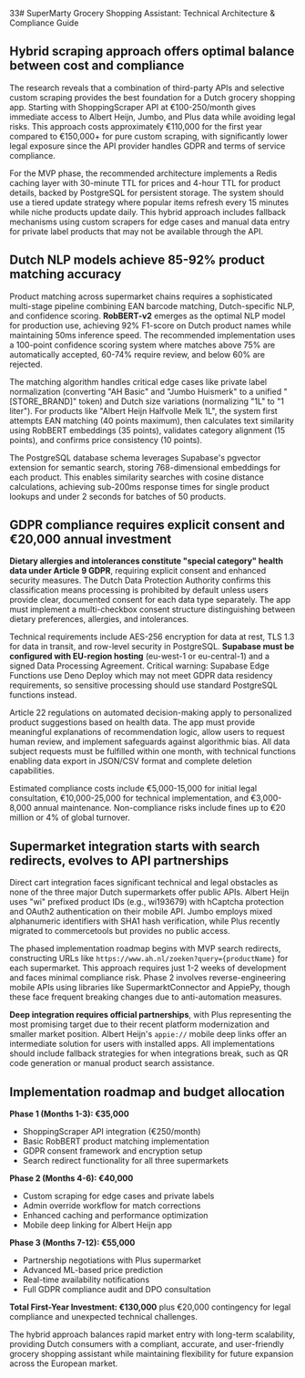 33# SuperMarty Grocery Shopping Assistant: Technical Architecture & Compliance Guide

## Hybrid scraping approach offers optimal balance between cost and compliance

The research reveals that a combination of third-party APIs and selective custom scraping provides the best foundation for a Dutch grocery shopping app. Starting with ShoppingScraper API at €100-250/month gives immediate access to Albert Heijn, Jumbo, and Plus data while avoiding legal risks. This approach costs approximately €110,000 for the first year compared to €150,000+ for pure custom scraping, with significantly lower legal exposure since the API provider handles GDPR and terms of service compliance.

For the MVP phase, the recommended architecture implements a Redis caching layer with 30-minute TTL for prices and 4-hour TTL for product details, backed by PostgreSQL for persistent storage. The system should use a tiered update strategy where popular items refresh every 15 minutes while niche products update daily. This hybrid approach includes fallback mechanisms using custom scrapers for edge cases and manual data entry for private label products that may not be available through the API.

## Dutch NLP models achieve 85-92% product matching accuracy

Product matching across supermarket chains requires a sophisticated multi-stage pipeline combining EAN barcode matching, Dutch-specific NLP, and confidence scoring. **RobBERT-v2** emerges as the optimal NLP model for production use, achieving 92% F1-score on Dutch product names while maintaining 50ms inference speed. The recommended implementation uses a 100-point confidence scoring system where matches above 75% are automatically accepted, 60-74% require review, and below 60% are rejected.

The matching algorithm handles critical edge cases like private label normalization (converting "AH Basic" and "Jumbo Huismerk" to a unified "[STORE_BRAND]" token) and Dutch size variations (normalizing "1L" to "1 liter"). For products like "Albert Heijn Halfvolle Melk 1L", the system first attempts EAN matching (40 points maximum), then calculates text similarity using RobBERT embeddings (35 points), validates category alignment (15 points), and confirms price consistency (10 points).

The PostgreSQL database schema leverages Supabase's pgvector extension for semantic search, storing 768-dimensional embeddings for each product. This enables similarity searches with cosine distance calculations, achieving sub-200ms response times for single product lookups and under 2 seconds for batches of 50 products.

## GDPR compliance requires explicit consent and €20,000 annual investment

**Dietary allergies and intolerances constitute "special category" health data under Article 9 GDPR**, requiring explicit consent and enhanced security measures. The Dutch Data Protection Authority confirms this classification means processing is prohibited by default unless users provide clear, documented consent for each data type separately. The app must implement a multi-checkbox consent structure distinguishing between dietary preferences, allergies, and intolerances.

Technical requirements include AES-256 encryption for data at rest, TLS 1.3 for data in transit, and row-level security in PostgreSQL. **Supabase must be configured with EU-region hosting** (eu-west-1 or eu-central-1) and a signed Data Processing Agreement. Critical warning: Supabase Edge Functions use Deno Deploy which may not meet GDPR data residency requirements, so sensitive processing should use standard PostgreSQL functions instead.

Article 22 regulations on automated decision-making apply to personalized product suggestions based on health data. The app must provide meaningful explanations of recommendation logic, allow users to request human review, and implement safeguards against algorithmic bias. All data subject requests must be fulfilled within one month, with technical functions enabling data export in JSON/CSV format and complete deletion capabilities.

Estimated compliance costs include €5,000-15,000 for initial legal consultation, €10,000-25,000 for technical implementation, and €3,000-8,000 annual maintenance. Non-compliance risks include fines up to €20 million or 4% of global turnover.

## Supermarket integration starts with search redirects, evolves to API partnerships

Direct cart integration faces significant technical and legal obstacles as none of the three major Dutch supermarkets offer public APIs. Albert Heijn uses "wi" prefixed product IDs (e.g., wi193679) with hCaptcha protection and OAuth2 authentication on their mobile API. Jumbo employs mixed alphanumeric identifiers with SHA1 hash verification, while Plus recently migrated to commercetools but provides no public access.

The phased implementation roadmap begins with MVP search redirects, constructing URLs like `https://www.ah.nl/zoeken?query={productName}` for each supermarket. This approach requires just 1-2 weeks of development and faces minimal compliance risk. Phase 2 involves reverse-engineering mobile APIs using libraries like SupermarktConnector and AppiePy, though these face frequent breaking changes due to anti-automation measures.

**Deep integration requires official partnerships**, with Plus representing the most promising target due to their recent platform modernization and smaller market position. Albert Heijn's `appie://` mobile deep links offer an intermediate solution for users with installed apps. All implementations should include fallback strategies for when integrations break, such as QR code generation or manual product search assistance.

## Implementation roadmap and budget allocation

**Phase 1 (Months 1-3): €35,000**
- ShoppingScraper API integration (€250/month)
- Basic RobBERT product matching implementation
- GDPR consent framework and encryption setup
- Search redirect functionality for all three supermarkets

**Phase 2 (Months 4-6): €40,000**
- Custom scraping for edge cases and private labels
- Admin override workflow for match corrections
- Enhanced caching and performance optimization
- Mobile deep linking for Albert Heijn app

**Phase 3 (Months 7-12): €55,000**
- Partnership negotiations with Plus supermarket
- Advanced ML-based price prediction
- Real-time availability notifications
- Full GDPR compliance audit and DPO consultation

**Total First-Year Investment: €130,000** plus €20,000 contingency for legal compliance and unexpected technical challenges.

The hybrid approach balances rapid market entry with long-term scalability, providing Dutch consumers with a compliant, accurate, and user-friendly grocery shopping assistant while maintaining flexibility for future expansion across the European market.
